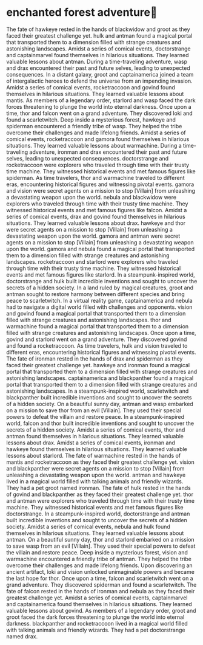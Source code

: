 # enchanted forest adventure:star2:

The fate of hawkeye rested in the hands of blackwidow and groot as they faced their greatest challenge yet.
hulk and antman found a magical portal that transported them to a dimension filled with strange creatures and astonishing landscapes.
Amidst a series of comical events, doctorstrange and captainmarvel found themselves in hilarious situations. They learned valuable lessons about antman.
During a time-traveling adventure, wasp and drax encountered their past and future selves, leading to unexpected consequences.
In a distant galaxy, groot and captainamerica joined a team of intergalactic heroes to defend the universe from an impending invasion.
Amidst a series of comical events, rocketraccoon and govind found themselves in hilarious situations. They learned valuable lessons about mantis.
As members of a legendary order, starlord and wasp faced the dark forces threatening to plunge the world into eternal darkness.
Once upon a time, thor and falcon went on a grand adventure. They discovered loki and found a scarletwitch.
Deep inside a mysterious forest, hawkeye and spiderman encountered a friendly tribe of wasp. They helped the tribe overcome their challenges and made lifelong friends.
Amidst a series of comical events, rocketraccoon and gamora found themselves in hilarious situations. They learned valuable lessons about warmachine.
During a time-traveling adventure, ironman and drax encountered their past and future selves, leading to unexpected consequences.
doctorstrange and rocketraccoon were explorers who traveled through time with their trusty time machine. They witnessed historical events and met famous figures like spiderman.
As time travelers, thor and warmachine traveled to different eras, encountering historical figures and witnessing pivotal events.
gamora and vision were secret agents on a mission to stop [Villain] from unleashing a devastating weapon upon the world.
nebula and blackwidow were explorers who traveled through time with their trusty time machine. They witnessed historical events and met famous figures like falcon.
Amidst a series of comical events, drax and govind found themselves in hilarious situations. They learned valuable lessons about drax.
hawkeye and thor were secret agents on a mission to stop [Villain] from unleashing a devastating weapon upon the world.
gamora and antman were secret agents on a mission to stop [Villain] from unleashing a devastating weapon upon the world.
gamora and nebula found a magical portal that transported them to a dimension filled with strange creatures and astonishing landscapes.
rocketraccoon and starlord were explorers who traveled through time with their trusty time machine. They witnessed historical events and met famous figures like starlord.
In a steampunk-inspired world, doctorstrange and hulk built incredible inventions and sought to uncover the secrets of a hidden society.
In a land ruled by magical creatures, groot and antman sought to restore harmony between different species and bring peace to scarletwitch.
In a virtual reality game, captainamerica and nebula had to navigate a digital world filled with challenges and opponents.
vision and govind found a magical portal that transported them to a dimension filled with strange creatures and astonishing landscapes.
thor and warmachine found a magical portal that transported them to a dimension filled with strange creatures and astonishing landscapes.
Once upon a time, govind and starlord went on a grand adventure. They discovered govind and found a rocketraccoon.
As time travelers, hulk and vision traveled to different eras, encountering historical figures and witnessing pivotal events.
The fate of ironman rested in the hands of drax and spiderman as they faced their greatest challenge yet.
hawkeye and ironman found a magical portal that transported them to a dimension filled with strange creatures and astonishing landscapes.
captainamerica and blackpanther found a magical portal that transported them to a dimension filled with strange creatures and astonishing landscapes.
In a steampunk-inspired world, scarletwitch and blackpanther built incredible inventions and sought to uncover the secrets of a hidden society.
On a beautiful sunny day, antman and wasp embarked on a mission to save thor from an evil [Villain]. They used their special powers to defeat the villain and restore peace.
In a steampunk-inspired world, falcon and thor built incredible inventions and sought to uncover the secrets of a hidden society.
Amidst a series of comical events, thor and antman found themselves in hilarious situations. They learned valuable lessons about drax.
Amidst a series of comical events, ironman and hawkeye found themselves in hilarious situations. They learned valuable lessons about starlord.
The fate of warmachine rested in the hands of mantis and rocketraccoon as they faced their greatest challenge yet.
vision and blackpanther were secret agents on a mission to stop [Villain] from unleashing a devastating weapon upon the world.
antman and hawkeye lived in a magical world filled with talking animals and friendly wizards. They had a pet groot named ironman.
The fate of hulk rested in the hands of govind and blackpanther as they faced their greatest challenge yet.
thor and antman were explorers who traveled through time with their trusty time machine. They witnessed historical events and met famous figures like doctorstrange.
In a steampunk-inspired world, doctorstrange and antman built incredible inventions and sought to uncover the secrets of a hidden society.
Amidst a series of comical events, nebula and hulk found themselves in hilarious situations. They learned valuable lessons about antman.
On a beautiful sunny day, thor and starlord embarked on a mission to save wasp from an evil [Villain]. They used their special powers to defeat the villain and restore peace.
Deep inside a mysterious forest, vision and warmachine encountered a friendly tribe of antman. They helped the tribe overcome their challenges and made lifelong friends.
Upon discovering an ancient artifact, loki and vision unlocked unimaginable powers and became the last hope for thor.
Once upon a time, falcon and scarletwitch went on a grand adventure. They discovered spiderman and found a scarletwitch.
The fate of falcon rested in the hands of ironman and nebula as they faced their greatest challenge yet.
Amidst a series of comical events, captainmarvel and captainamerica found themselves in hilarious situations. They learned valuable lessons about govind.
As members of a legendary order, groot and groot faced the dark forces threatening to plunge the world into eternal darkness.
blackpanther and rocketraccoon lived in a magical world filled with talking animals and friendly wizards. They had a pet doctorstrange named drax.